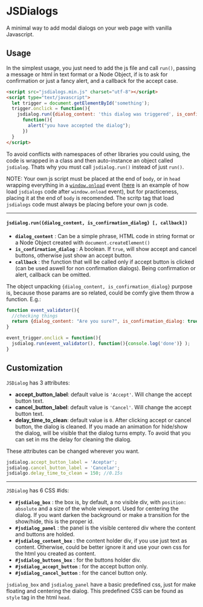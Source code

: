 # JSDialogs
A minimal way to add modal dialogs on your web page with vanilla Javascript.

## Usage

In the simplest usage, you just need to add the js file and call `run()`, passing a message or html in text format or a Node Object, if is to ask for confirmation or just a fancy alert, and a callback for the accept case.

```html
<script src="jsdialogs.min.js" charset="utf-8"></script>
<script type="text/javascript">
  let trigger = document.getElementById('something');
  trigger.onclick = function(){
    jsdialog.run({dialog_content: 'this dialog was triggered', is_confirmation_dialog: true}, 
      function(){
        alert("you have accepted the dialog");
      })
  }
</script>
```

To avoid conflicts with namespaces of other libraries you could using, the code is wrapped in a class and then auto-instance an object called `jsdialog`. Thats why you must call `jsdialog.run()` instead of just `run()`.

NOTE: Your own js script must be placed at the end of `body`, or in `head` wrapping everything in a [`window.onload`](https://developer.mozilla.org/es/docs/Web/API/GlobalEventHandlers/onload) event ([here](https://stackoverflow.com/questions/21761954/load-external-javascript-file-after-onload) is an example of how load `jsdialogs` code after `window.onload` event), but for practiceness, placing it at the end of `body` is recomended. The scritp tag that load `jsdialogs` code must always be placing before your own js code.

---

#### `jsdialog.run({dialog_content, is_confirmation_dialog} [, callback])`
- **`dialog_content`** : Can be a simple phrase, HTML code in string format or a Node Object created with `document.createElement()`
- **`is_confirmation_dialog`** : A boolean. If `true`, will show accept and cancel buttons, otherwise just show an accept button.
- **`callback`** : the function that will be called only if accept button is clicked (can be used aswell for non confirmation dialogs). Being confirmation or alert, callback can be omitted.
  
The object unpacking `{dialog_content, is_confirmation_dialog}` purpose is, because those params are so related, could be comfy give them throw a function. E.g.:

```javascript
function event_validator(){
  //checking things
  return {dialog_content: "Are you sure?", is_confirmation_dialog: true};
}

event_trigger.onclick = function(){
  jsdialog.run(event_validator(), function(){console.log('done')} );
}
```

## Customization

`JSDialog` has 3 attributes:
- **accept_button_label**: default value is `'Accept'`. Will change the accept button text.
- **cancel_button_label**:  default value is `'Cancel'`. Will change the accept button text.
- **delay_time_to_clean**: default value is `0`. After clicking accept or cancel button, the dialog is cleaned. If you made an animation for hide/show the dialog, will be visible that the dialog turns empty. To avoid that you can set in ms the delay for cleaning the dialog.

These attributes can be changed wherever you want.
```javascript
jsdialog.accept_button_label = 'Aceptar';
jsdialog.cancel_button_label = 'Cancelar';
jsdialgo.delay_time_to_clean = 150; //0.15s
```
---

`JSDialog` has 6 CSS #ids:
- **`#jsdialog_box`** : the box is, by default, a no visible div, with `position: absolute` and a size of the whole viewport. Used for centering the dialog. If you want darken the background or make a transition for the show/hide, this is the proper id.
- **`#jsdialog_panel`** : the panel is the visible centered div where the content and buttons are holded.
- **`#jsdialog_content_box`** : the content holder div, if you use just text as content. Otherwise, could be better ignore it and use your own css for the html you created as content.
- **`#jsdialog_buttons_box`** : for the buttons holder div.
- **`#jsdialog_accept_button`** : for the accept button only.
- **`#jsdialog_cancel_button`** : for the cancel button only.

`jsdialog_box` and `jsdialog_panel` have a basic predefined css, just for make floating and centering the dialog. This predefined CSS can be found as `style` tag in the html `head`.
